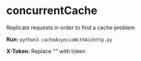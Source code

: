 # concurrentCache
Replicate requests in order to find a cache problem

**Run:** ``python3 cacheAsyncioWithAiohttp.py``


**X-Token:** Replace "" with token

